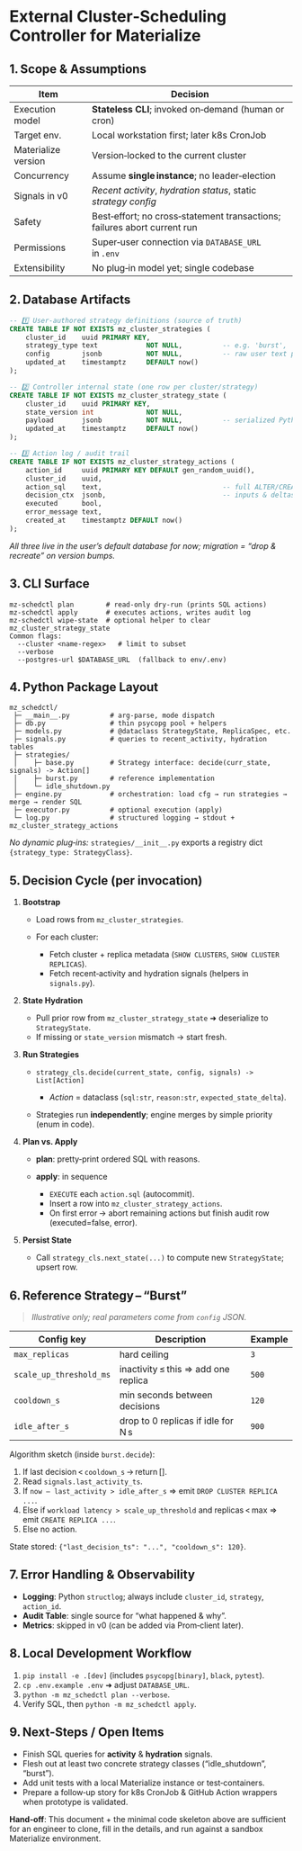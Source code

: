 # External Cluster‑Scheduling Controller for Materialize

## 1. Scope & Assumptions

| Item                | Decision                                                                 |
| ------------------- | ------------------------------------------------------------------------ |
| Execution model     | **Stateless CLI**; invoked on‑demand (human or cron)                     |
| Target env.         | Local workstation first; later k8s CronJob                               |
| Materialize version | Version‑locked to the current cluster                                    |
| Concurrency         | Assume **single instance**; no leader‑election                           |
| Signals in v0       | *Recent activity*, *hydration status*, static *strategy config*          |
| Safety              | Best‑effort; no cross‑statement transactions; failures abort current run |
| Permissions         | Super‑user connection via `DATABASE_URL` in `.env`                       |
| Extensibility       | No plug‑in model yet; single codebase                                    |

## 2. Database Artifacts

```sql
-- 1️⃣ User‑authored strategy definitions (source of truth)
CREATE TABLE IF NOT EXISTS mz_cluster_strategies (
    cluster_id    uuid PRIMARY KEY,
    strategy_type text            NOT NULL,          -- e.g. 'burst', 'idle_shutdown'
    config        jsonb           NOT NULL,          -- raw user text parsed to JSON
    updated_at    timestamptz     DEFAULT now()
);

-- 2️⃣ Controller internal state (one row per cluster/strategy)
CREATE TABLE IF NOT EXISTS mz_cluster_strategy_state (
    cluster_id    uuid PRIMARY KEY,
    state_version int             NOT NULL,
    payload       jsonb           NOT NULL,          -- serialized Python dataclass
    updated_at    timestamptz     DEFAULT now()
);

-- 3️⃣ Action log / audit trail
CREATE TABLE IF NOT EXISTS mz_cluster_strategy_actions (
    action_id     uuid PRIMARY KEY DEFAULT gen_random_uuid(),
    cluster_id    uuid,
    action_sql    text,                              -- full ALTER/CREATE/DROP command
    decision_ctx  jsonb,                             -- inputs & deltas
    executed      bool,
    error_message text,
    created_at    timestamptz DEFAULT now()
);
```

*All three live in the user’s default database for now; migration = “drop & recreate” on version bumps.*

## 3. CLI Surface

```
mz‑schedctl plan        # read-only dry‑run (prints SQL actions)
mz‑schedctl apply       # executes actions, writes audit log
mz‑schedctl wipe-state  # optional helper to clear mz_cluster_strategy_state
Common flags:
  --cluster <name-regex>   # limit to subset
  --verbose
  --postgres-url $DATABASE_URL  (fallback to env/.env)
```

## 4. Python Package Layout

```
mz_schedctl/
 ├─ __main__.py          # arg‑parse, mode dispatch
 ├─ db.py                # thin psycopg pool + helpers
 ├─ models.py            # @dataclass StrategyState, ReplicaSpec, etc.
 ├─ signals.py           # queries to recent_activity, hydration tables
 ├─ strategies/
 │    ├─ base.py         # Strategy interface: decide(curr_state, signals) -> Action[]
 │    ├─ burst.py        # reference implementation
 │    └─ idle_shutdown.py
 ├─ engine.py            # orchestration: load cfg → run strategies → merge → render SQL
 ├─ executor.py          # optional execution (apply)
 └─ log.py               # structured logging → stdout + mz_cluster_strategy_actions
```

*No dynamic plug‑ins:* `strategies/__init__.py` exports a registry dict `{strategy_type: StrategyClass}`.

## 5. Decision Cycle (per invocation)

1. **Bootstrap**

   * Load rows from `mz_cluster_strategies`.
   * For each cluster:

     * Fetch cluster + replica metadata (`SHOW CLUSTERS`, `SHOW CLUSTER REPLICAS`).
     * Fetch recent‑activity and hydration signals (helpers in `signals.py`).

2. **State Hydration**

   * Pull prior row from `mz_cluster_strategy_state` ➜ deserialize to `StrategyState`.
   * If missing or `state_version` mismatch → start fresh.

3. **Run Strategies**

   * `strategy_cls.decide(current_state, config, signals) -> List[Action]`

     * *Action* = dataclass (`sql:str`, `reason:str`, `expected_state_delta`).
   * Strategies run **independently**; engine merges by simple priority (enum in code).

4. **Plan vs. Apply**

   * **plan**: pretty‑print ordered SQL with reasons.
   * **apply**: in sequence

     * `EXECUTE` each `action.sql` (autocommit).
     * Insert a row into `mz_cluster_strategy_actions`.
     * On first error → abort remaining actions but finish audit row (executed=false, error).

5. **Persist State**

   * Call `strategy_cls.next_state(...)` to compute new `StrategyState`; upsert row.

## 6. Reference Strategy – “Burst”

> *Illustrative only; real parameters come from `config` JSON.*

| Config key              | Description                         | Example |
| ----------------------- | ----------------------------------- | ------- |
| `max_replicas`          | hard ceiling                        | `3`     |
| `scale_up_threshold_ms` | inactivity ≤ this ⇒ add one replica | `500`   |
| `cooldown_s`            | min seconds between decisions       | `120`   |
| `idle_after_s`          | drop to 0 replicas if idle for N s  | `900`   |

Algorithm sketch (inside `burst.decide`):

1. If last decision < `cooldown_s` → return \[].
2. Read `signals.last_activity_ts`.
3. If `now – last_activity > idle_after_s` ⇒ emit `DROP CLUSTER REPLICA ...`.
4. Else if `workload latency > scale_up_threshold` and replicas < max ⇒ emit `CREATE REPLICA ...`.
5. Else no action.

State stored: `{"last_decision_ts": "...", "cooldown_s": 120}`.

## 7. Error Handling & Observability

* **Logging**: Python `structlog`; always include `cluster_id`, `strategy`, `action_id`.
* **Audit Table**: single source for “what happened & why”.
* **Metrics**: skipped in v0 (can be added via Prom‑client later).

## 8. Local Development Workflow

1. `pip install -e .[dev]` (includes `psycopg[binary]`, `black`, `pytest`).
2. `cp .env.example .env` ➜ adjust `DATABASE_URL`.
3. `python -m mz_schedctl plan --verbose`.
4. Verify SQL, then `python -m mz_schedctl apply`.

## 9. Next‑Steps / Open Items

* Finish SQL queries for **activity** & **hydration** signals.
* Flesh out at least two concrete strategy classes (“idle\_shutdown”, “burst”).
* Add unit tests with a local Materialize instance or test‑containers.
* Prepare a follow‑up story for k8s CronJob & GitHub Action wrappers when prototype is validated.

**Hand‑off**: This document + the minimal code skeleton above are sufficient for an engineer to clone, fill in the details, and run against a sandbox Materialize environment.

